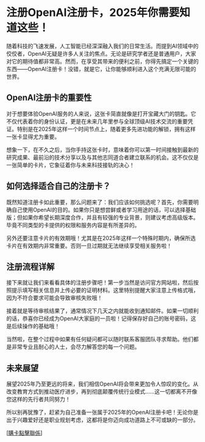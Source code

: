 # 注册OpenAI注册卡，2025年你需要知道这些！

随着科技的飞速发展，人工智能已经深深融入我们的日常生活。而提到AI领域中的佼佼者，OpenAI无疑是许多人关注的焦点。无论是研究学者还是普通用户，大家对它的期待值都非常高。然而，在享受其带来的便利之前，你得先搞定一个关键的东西——OpenAI注册卡！没错，就是它，让你能够顺利进入这个充满无限可能的世界。

## OpenAI注册卡的重要性

对于想要体验OpenAI服务的人来说，这张卡简直就像是打开宝藏大门的钥匙。它不仅代表着你的身份认证，更是在未来几年里参与全球顶级AI技术交流的重要凭证。特别是在2025年这样一个时间节点上，随着更多先进功能的解锁，拥有这样一张卡显得尤为重要。

想象一下，在不久之后，当你手持这张卡时，意味着你可以第一时间接触到最新的研究成果、最前沿的技术分享以及与其他志同道合者建立联系的机会。这不仅仅是一张简单的卡片，它象征着你与未来科技接轨的决心！

## 如何选择适合自己的注册卡？

既然知道注册卡如此重要，那么问题来了：我们应该如何挑选呢？首先，你需要明确自己使用OpenAI的目的。如果你只是想尝鲜或者学习用途的话，可以选择基础版；但如果你希望长期深度合作，并且有较强的专业背景，则建议考虑高级版本。毕竟不同类型的卡提供的权限和服务内容是有所差异的。

另外还要注意卡片的有效期哦！尤其是在2025年这样一个特殊时期内，确保所选卡片在有效期内非常重要。否则一旦过期就无法继续享受相关服务啦！

## 注册流程详解

接下来就让我们来看看具体的注册步骤吧！第一步当然是访问官方网站啦，然后按照提示填写相关信息并上传必要的证明材料。这里特别提醒大家注意上传格式哦，因为不符合要求可能会导致审核失败哦！

接着就是等待审核结果了，通常情况下几天之内就能收到通知邮件。如果一切顺利的话，恭喜你已经成为OpenAI大家庭的一员啦！记得保存好自己的账号密码，这是后续操作的基础哦！

当然啦，在整个过程中如果有任何疑问都可以随时联系客服团队寻求帮助。他们都是非常专业且耐心的人士，会尽力解答您的每一个问题。

## 未来展望

展望2025年乃至更远的将来，我们相信OpenAI将会带来更加令人惊叹的变化。从改变教育方式到推动医疗进步，再到彻底颠覆传统行业模式……这一切都离不开像您这样的先行者共同努力！

所以别再犹豫了，赶紧为自己准备一张属于2025年的OpenAI注册卡吧！无论你是出于兴趣爱好还是职业规划考虑，这都将是你迈向成功道路上不可或缺的一部分。

[[購卡點擊聯係](https://t.me/s/esim1088)]